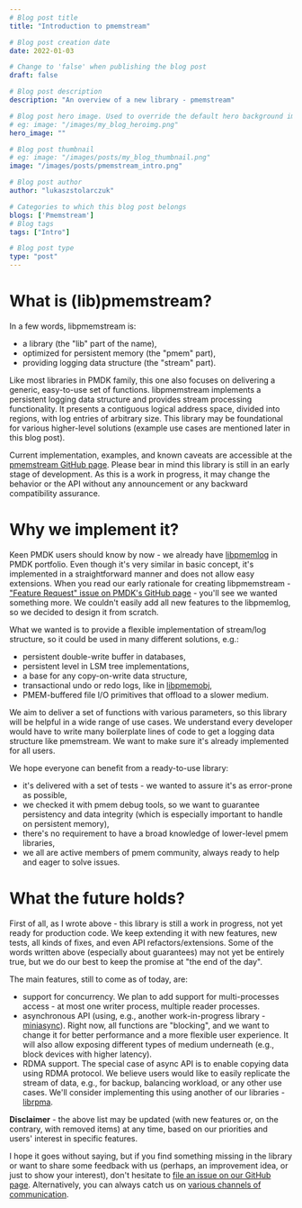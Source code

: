 ```yaml
---
# Blog post title
title: "Introduction to pmemstream"

# Blog post creation date
date: 2022-01-03

# Change to 'false' when publishing the blog post
draft: false

# Blog post description
description: "An overview of a new library - pmemstream"

# Blog post hero image. Used to override the default hero background image.
# eg: image: "/images/my_blog_heroimg.png"
hero_image: ""

# Blog post thumbnail
# eg: image: "/images/posts/my_blog_thumbnail.png"
image: "/images/posts/pmemstream_intro.png"

# Blog post author
author: "lukaszstolarczuk"

# Categories to which this blog post belongs
blogs: ['Pmemstream']
# Blog tags
tags: ["Intro"]

# Blog post type
type: "post"
---
```


# What is (lib)pmemstream?

In a few words, libpmemstream is:
 - a library (the "lib" part of the name),
 - optimized for persistent memory (the "pmem" part),
 - providing logging data structure (the "stream" part).

Like most libraries in PMDK family, this one also focuses on delivering a generic, easy-to-use
set of functions. libpmemstream implements a persistent logging data structure and provides stream
processing functionality. It presents a contiguous logical address space, divided into regions, with
log entries of arbitrary size. This library may be foundational for various higher-level solutions
(example use cases are mentioned later in this blog post).

Current implementation, examples, and known caveats are accessible at the [pmemstream GitHub page][pmemstream_gh].
Please bear in mind this library is still in an early stage of development. As this is a work in progress,
it may change the behavior or the API without any announcement or any backward compatibility assurance.

# Why we implement it?

Keen PMDK users should know by now - we already have [libpmemlog][pmemlog_pmem_io] in PMDK portfolio.
Even though it's very similar in basic concept, it's implemented in a straightforward manner and
does not allow easy extensions. When you read our early rationale for creating libpmemstream -
["Feature Request" issue on PMDK's GitHub page][pmdk_feat_issue] - you'll see we wanted something more.
We couldn't easily add all new features to the libpmemlog, so we decided to design it from scratch.

What we wanted is to provide a flexible implementation of stream/log structure, so it could be used in many
different solutions, e.g.:
- persistent double-write buffer in databases,
- persistent level in LSM tree implementations,
- a base for any copy-on-write data structure,
- transactional undo or redo logs, like in [libpmemobj][pmemobj_txs],
- PMEM-buffered file I/O primitives that offload to a slower medium.

We aim to deliver a set of functions with various parameters, so this library will be helpful in a wide range
of use cases. We understand every developer would have to write many boilerplate lines of code to get a logging
data structure like pmemstream. We want to make sure it's already implemented for all users.

We hope everyone can benefit from a ready-to-use library:
- it's delivered with a set of tests - we wanted to assure it's as error-prone as possible,
- we checked it with pmem debug tools, so we want to guarantee persistency and data integrity
    (which is especially important to handle on persistent memory),
- there's no requirement to have a broad knowledge of lower-level pmem libraries,
- we all are active members of pmem community, always ready to help and eager to solve issues.

# What the future holds?

First of all, as I wrote above - this library is still a work in progress, not yet ready for production code.
We keep extending it with new features, new tests, all kinds of fixes, and even API refactors/extensions.
Some of the words written above (especially about guarantees) may not yet be entirely true, but we do our best
to keep the promise at "the end of the day".

The main features, still to come as of today, are:
- support for concurrency. We plan to add support for multi-processes access - at most one writer process,
    multiple reader processes.
- asynchronous API (using, e.g., another work-in-progress library - [miniasync][miniasync_gh]).
    Right now, all functions are "blocking", and we want to change it for better performance
    and a more flexible user experience. It will also allow exposing different types of medium
    underneath (e.g., block devices with higher latency).
- RDMA support. The special case of async API is to enable copying data using RDMA protocol. We believe
    users would like to easily replicate the stream of data, e.g., for backup, balancing workload, or any
    other use cases. We'll consider implementing this using another of our libraries - [librpma][rpma_gh].

**Disclaimer** - the above list may be updated (with new features or, on the contrary, with removed items)
at any time, based on our priorities and users' interest in specific features.

I hope it goes without saying, but if you find something missing in the library or want to share some
feedback with us (perhaps, an improvement idea, or just to show your interest), don't hesitate to
[file an issue on our GitHub page][pmemstream_gh_issue]. Alternatively, you can always catch us on
[various channels of communication][community_pmem_io].


[pmdk_feat_issue]: https://github.com/pmem/pmdk/issues/4930
[pmemstream_gh]: https://github.com/pmem/pmemstream
[pmemstream_gh_issue]: https://github.com/pmem/pmemstream/issues
[pmemlog_pmem_io]: /pmdk/libpmemlog/
[pmemobj_txs]: /blog/2015/06/an-introduction-to-pmemobj-part-2-transactions/
[community_pmem_io]: /community/
[miniasync_gh]: https://github.com/pmem/miniasync
[rpma_gh]: https://github.com/pmem/rpma
